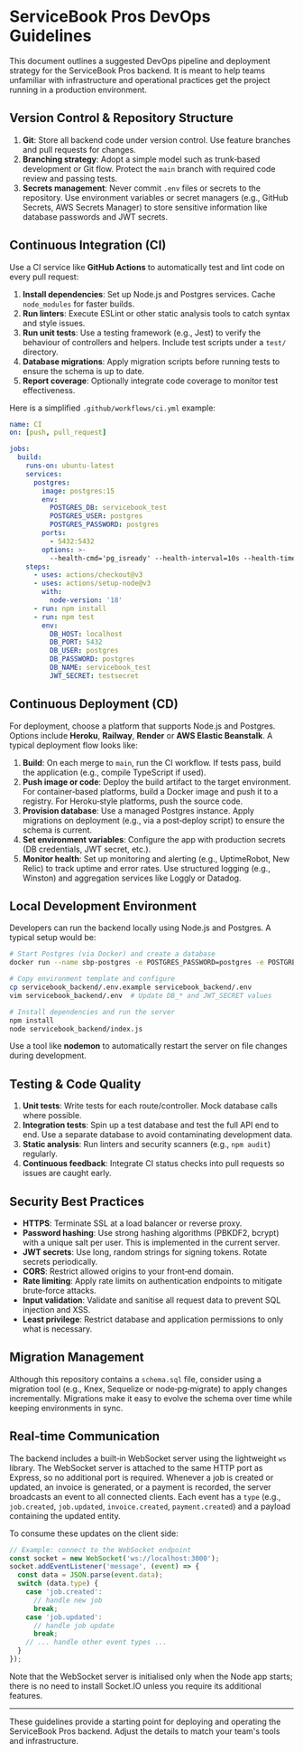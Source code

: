 # ServiceBook Pros DevOps Guidelines

This document outlines a suggested DevOps pipeline and deployment strategy for the ServiceBook Pros backend.  It is meant to help teams unfamiliar with infrastructure and operational practices get the project running in a production environment.

## Version Control & Repository Structure

1. **Git**: Store all backend code under version control.  Use feature branches and pull requests for changes.
2. **Branching strategy**: Adopt a simple model such as trunk‑based development or Git flow.  Protect the `main` branch with required code review and passing tests.
3. **Secrets management**: Never commit `.env` files or secrets to the repository.  Use environment variables or secret managers (e.g., GitHub Secrets, AWS Secrets Manager) to store sensitive information like database passwords and JWT secrets.

## Continuous Integration (CI)

Use a CI service like **GitHub Actions** to automatically test and lint code on every pull request:

1. **Install dependencies**: Set up Node.js and Postgres services.  Cache `node_modules` for faster builds.
2. **Run linters**: Execute ESLint or other static analysis tools to catch syntax and style issues.
3. **Run unit tests**: Use a testing framework (e.g., Jest) to verify the behaviour of controllers and helpers.  Include test scripts under a `test/` directory.
4. **Database migrations**: Apply migration scripts before running tests to ensure the schema is up to date.
5. **Report coverage**: Optionally integrate code coverage to monitor test effectiveness.

Here is a simplified `.github/workflows/ci.yml` example:

```yaml
name: CI
on: [push, pull_request]

jobs:
  build:
    runs-on: ubuntu-latest
    services:
      postgres:
        image: postgres:15
        env:
          POSTGRES_DB: servicebook_test
          POSTGRES_USER: postgres
          POSTGRES_PASSWORD: postgres
        ports:
          - 5432:5432
        options: >-
          --health-cmd='pg_isready' --health-interval=10s --health-timeout=5s --health-retries=5
    steps:
      - uses: actions/checkout@v3
      - uses: actions/setup-node@v3
        with:
          node-version: '18'
      - run: npm install
      - run: npm test
        env:
          DB_HOST: localhost
          DB_PORT: 5432
          DB_USER: postgres
          DB_PASSWORD: postgres
          DB_NAME: servicebook_test
          JWT_SECRET: testsecret
```

## Continuous Deployment (CD)

For deployment, choose a platform that supports Node.js and Postgres.  Options include **Heroku**, **Railway**, **Render** or **AWS Elastic Beanstalk**.  A typical deployment flow looks like:

1. **Build**: On each merge to `main`, run the CI workflow.  If tests pass, build the application (e.g., compile TypeScript if used).
2. **Push image or code**: Deploy the build artifact to the target environment.  For container‑based platforms, build a Docker image and push it to a registry.  For Heroku‑style platforms, push the source code.
3. **Provision database**: Use a managed Postgres instance.  Apply migrations on deployment (e.g., via a post‑deploy script) to ensure the schema is current.
4. **Set environment variables**: Configure the app with production secrets (DB credentials, JWT secret, etc.).
5. **Monitor health**: Set up monitoring and alerting (e.g., UptimeRobot, New Relic) to track uptime and error rates.  Use structured logging (e.g., Winston) and aggregation services like Loggly or Datadog.

## Local Development Environment

Developers can run the backend locally using Node.js and Postgres.  A typical setup would be:

```bash
# Start Postgres (via Docker) and create a database
docker run --name sbp-postgres -e POSTGRES_PASSWORD=postgres -e POSTGRES_DB=servicebook_dev -p 5432:5432 -d postgres:15

# Copy environment template and configure
cp servicebook_backend/.env.example servicebook_backend/.env
vim servicebook_backend/.env  # Update DB_* and JWT_SECRET values

# Install dependencies and run the server
npm install
node servicebook_backend/index.js
```

Use a tool like **nodemon** to automatically restart the server on file changes during development.

## Testing & Code Quality

1. **Unit tests**: Write tests for each route/controller.  Mock database calls where possible.
2. **Integration tests**: Spin up a test database and test the full API end to end.  Use a separate database to avoid contaminating development data.
3. **Static analysis**: Run linters and security scanners (e.g., `npm audit`) regularly.
4. **Continuous feedback**: Integrate CI status checks into pull requests so issues are caught early.

## Security Best Practices

* **HTTPS**: Terminate SSL at a load balancer or reverse proxy.
* **Password hashing**: Use strong hashing algorithms (PBKDF2, bcrypt) with a unique salt per user.  This is implemented in the current server.
* **JWT secrets**: Use long, random strings for signing tokens.  Rotate secrets periodically.
* **CORS**: Restrict allowed origins to your front‑end domain.
* **Rate limiting**: Apply rate limits on authentication endpoints to mitigate brute‑force attacks.
* **Input validation**: Validate and sanitise all request data to prevent SQL injection and XSS.
* **Least privilege**: Restrict database and application permissions to only what is necessary.

## Migration Management

Although this repository contains a `schema.sql` file, consider using a migration tool (e.g., Knex, Sequelize or node‑pg‑migrate) to apply changes incrementally.  Migrations make it easy to evolve the schema over time while keeping environments in sync.

## Real‑time Communication

The backend includes a built‑in WebSocket server using the lightweight `ws` library.  The WebSocket server is attached to the same HTTP port as Express, so no additional port is required.  Whenever a job is created or updated, an invoice is generated, or a payment is recorded, the server broadcasts an event to all connected clients.  Each event has a `type` (e.g., `job.created`, `job.updated`, `invoice.created`, `payment.created`) and a payload containing the updated entity.

To consume these updates on the client side:

```js
// Example: connect to the WebSocket endpoint
const socket = new WebSocket('ws://localhost:3000');
socket.addEventListener('message', (event) => {
  const data = JSON.parse(event.data);
  switch (data.type) {
    case 'job.created':
      // handle new job
      break;
    case 'job.updated':
      // handle job update
      break;
    // ... handle other event types ...
  }
});
```

Note that the WebSocket server is initialised only when the Node app starts; there is no need to install Socket.IO unless you require its additional features.

---

These guidelines provide a starting point for deploying and operating the ServiceBook Pros backend.  Adjust the details to match your team's tools and infrastructure.